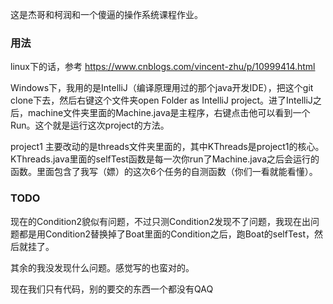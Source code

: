 这是杰哥和柯润和一个傻逼的操作系统课程作业。

### 用法

linux下的话，参考 https://www.cnblogs.com/vincent-zhu/p/10999414.html 

Windows下，我用的是IntelliJ（编译原理用过的那个java开发IDE），把这个git clone下去，然后右键这个文件夹open Folder as IntelliJ project。进了IntelliJ之后，machine文件夹里面的Machine.java是主程序，右键点击他可以看到一个Run。这个就是运行这次project的方法。

project1 主要改动的是threads文件夹里面的，其中KThreads是project1的核心。KThreads.java里面的selfTest函数是每一次你run了Machine.java之后会运行的函数。里面包含了我写（嫖）的这次6个任务的自测函数（你们一看就能看懂）。



### TODO

现在的Condition2貌似有问题，不过只测Condition2发现不了问题，我现在出问题都是用Condition2替换掉了Boat里面的Condition之后，跑Boat的selfTest，然后就挂了。

其余的我没发现什么问题。感觉写的也蛮对的。

现在我们只有代码，别的要交的东西一个都没有QAQ
